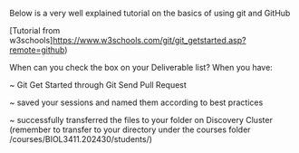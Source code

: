 Below is a very well explained tutorial on the basics of using git and GitHub

[Tutorial from w3schools]https://www.w3schools.com/git/git_getstarted.asp?remote=github)

When can you check the box on your Deliverable list? When you have:

~ Git Get Started through Git Send Pull Request

~ saved your sessions and named them according to best practices

~ successfully transferred the files to your folder on Discovery Cluster (remember to transfer to your directory under the courses folder /courses/BIOL3411.202430/students/)
